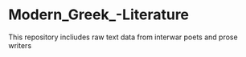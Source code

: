 # Modern_Greek_-Literature
This repository incliudes raw text data from interwar poets and prose writers
